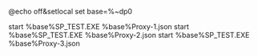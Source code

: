 @echo off&setlocal
set base=%~dp0

start %base%SP_TEST.EXE %base%Proxy-1.json
start %base%SP_TEST.EXE %base%Proxy-2.json
start %base%SP_TEST.EXE %base%Proxy-3.json
